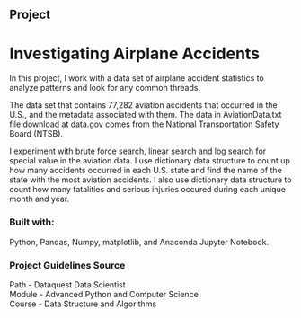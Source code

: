 ## Project
# Investigating Airplane Accidents

In this project, I work with a data set of airplane accident statistics to analyze patterns and look for any common threads.

The  data set that contains 77,282 aviation accidents that occurred in the U.S., and the metadata associated with them. The data in AviationData.txt file download at data.gov comes from the National Transportation Safety Board (NTSB).

I experiment with brute force search, linear search and log search for special value in the aviation data.
I use dictionary data structure to count up how many accidents occurred in each U.S. state and find the name of the state with the most aviation accidents.
I also use dictionary data structure to count how many fatalities and serious injuries occured during each unique month and year.


### Built with:

Python, Pandas, Numpy, matplotlib, and Anaconda Jupyter Notebook.


### Project Guidelines Source

 Path - Dataquest Data Scientist\
 Module - Advanced Python and Computer Science\
 Course - Data Structure and Algorithms
